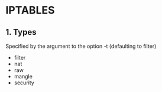 # IPTABLES

## 1. Types
Specified by the argument to the option -t (defaulting to filter)

* filter
* nat
* raw
* mangle
* security

